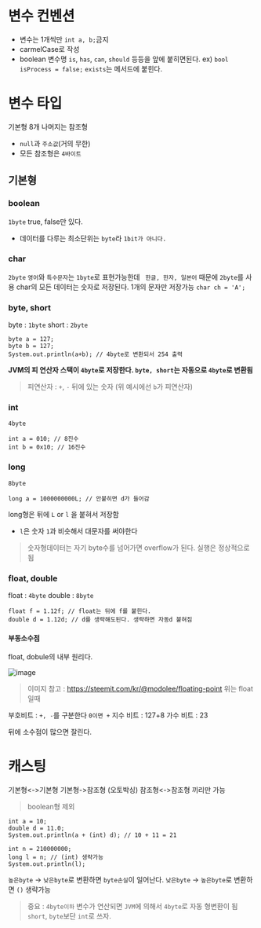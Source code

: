 # 변수 컨벤션
- 변수는 1개씩만
```int a, b;```금지
- carmelCase로 작성
- boolean 변수명
```is```, ```has```, ```can```, ```should``` 등등을 앞에 붙히면된다.
ex) ``` bool isProcess = false; ```
```exists```는 메서드에 붙힌다.




# 변수 타입
기본형 8개
나머지는 참조형
- ```null```과 ```주소값```(거의 무한)
- 모든 참조형은 ```4바이트```


## 기본형
### boolean
```1byte``` 
true, false만 있다.
- 데이터를 다루는 최소단위는 ```byte```라 ```1bit가 아니다.```

### char
``` 2byte ```
 ```영어```와 ```특수문자```는 ```1byte```로 표현가능한데
``` 한글, 한자, 일본어``` 때문에 ```2byte```를 사용
char의 모든 데이터는 숫자로 저장된다.
1개의 문자만 저장가능
```char ch = 'A';```


### byte, short
byte : ```1byte```
short : ```2byte```

```
byte a = 127;
byte b = 127;
System.out.println(a+b); // 4byte로 변환되서 254 출력
```

**JVM의 피 연산자 스택이 ```4byte```로 저장한다. 
```byte, short```는 자동으로 ```4byte```로 변환됨**



> 피연산자 : ```+```, ```-``` 뒤에 있는 숫자 (위 예시에선 ```b```가 피연산자)



### int
``` 4byte ```
```
int a = 010; // 8진수
int b = 0x10; // 16진수
```

### long
``` 8byte ```
```
long a = 1000000000L; // 안붙히면 d가 들어감
```
long형은 뒤에 ```L``` or ```l``` 을 붙혀서 저장함
- ```l```은 숫자 ```1```과 비슷해서 대문자를 써야한다


> 숫자형데이터는 자기 byte수를 넘어가면  overflow가 된다.
실행은 정상적으로됨

### float, double
float : ```4byte```
double : ```8byte```

```
float f = 1.12f; // float는 뒤에 f를 붙힌다.
double d = 1.12d; // d를 생략해도된다. 생략하면 자동d 붙혀짐
```

#### 부동소수점
float, dobule의 내부 원리다.

![image](https://user-images.githubusercontent.com/28896454/196996914-0a6b12d0-d5e5-4117-b153-a76c20cee634.png)

> 이미지 참고 : https://steemit.com/kr/@modolee/floating-point
위는 float일때

부호비트 : ```+, -```를 구분한다 ```0이면 +```
지수 비트 : 127+8
가수 비트 : 23

뒤에 소수점이 많으면 잘린다.

# 캐스팅
기본형<->기본형
기본형->참조형 (오토박싱)
참조형<->참조형 끼리만 가능
> boolean형 제외

```
int a = 10;
double d = 11.0;
System.out.println(a + (int) d); // 10 + 11 = 21		
```

```
int n = 210000000;
long l = n; // (int) 생략가능
System.out.println(l);
```
```높은byte``` -> ```낮은byte```로 변환하면 ```byte손실```이 일어난다.
```낮은byte``` -> ```높은byte```로 변환하면 ```()``` 생략가능


> 중요 : ```4byte이하``` 변수가 연산되면 ```JVM```에 의해서 ```4byte```로 자동 형변환이 됨
```short```, ```byte```보단 ```int```로 쓰자.
